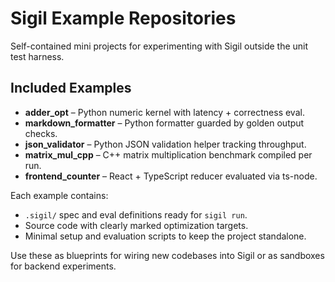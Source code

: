 # Sigil Example Repositories

Self-contained mini projects for experimenting with Sigil outside the unit test harness.

## Included Examples

- **adder_opt** – Python numeric kernel with latency + correctness eval.
- **markdown_formatter** – Python formatter guarded by golden output checks.
- **json_validator** – Python JSON validation helper tracking throughput.
- **matrix_mul_cpp** – C++ matrix multiplication benchmark compiled per run.
- **frontend_counter** – React + TypeScript reducer evaluated via ts-node.

Each example contains:

- `.sigil/` spec and eval definitions ready for `sigil run`.
- Source code with clearly marked optimization targets.
- Minimal setup and evaluation scripts to keep the project standalone.

Use these as blueprints for wiring new codebases into Sigil or as sandboxes for backend experiments.
